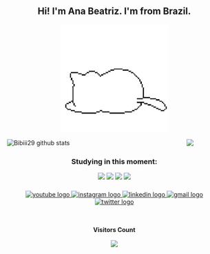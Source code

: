 <div align="center">
  <h2>Hi! I'm Ana Beatriz. I'm from Brazil.</h2>

<div align="center">
  <img src="gato.gif" alt="Gato>
</div>

  <p>
    <img src="https://github-profile-trophy.vercel.app/?username=JustMaine&theme=dracula&row=2&no-bg=true&column=3&margin-w=15&margin-h=15"/>
  </p>
  
  <div style="display: flex; justify-content: space-between;">
    <div style="width: 30%;">
      <img width="50%" src="https://github-readme-stats.vercel.app/api?username=JustMaine&show_icons=true&count_private=true&hide_border=true&title_color=ff64da&icon_color=a960ff&text_color=ffffff&bg_color=291B3E" alt="Bibiii29 github stats" /> 
    </div>
    <div style="width: 30%; float: right;">
      <img width="50%" src="https://github-readme-stats.vercel.app/api/top-langs/?username=JustMaine&layout=compact&hide_border=true&title_color=ff64da&text_color=ffffff&bg_color=291B3E" />
    </div>
  </div>

  ### Studying in this moment:

  <div align="center">
    <img src="https://cdn.jsdelivr.net/gh/devicons/devicon/icons/python/python-original.svg" height="30"  />
    <img src="https://cdn.jsdelivr.net/gh/devicons/devicon/icons/postgresql/postgresql-original.svg" height="30"  />
    <img src="https://cdn.jsdelivr.net/gh/devicons/devicon/icons/html5/html5-original.svg" height="30"  />
    <img src="https://cdn.jsdelivr.net/gh/devicons/devicon/icons/css3/css3-original.svg" height="30"  />
  </div>

  ###

  <div align="center">
    <a href="https://t.co/M54svfXkvB" target="_blank">
      <img src="https://img.shields.io/static/v1?message=Youtube&logo=youtube&label=&color=FF0000&logoColor=white&labelColor=&style=for-the-badge" height="35" alt="youtube logo"  />
    </a>
    <a href="https://www.instagram.com/bibiaaa29/" target="_blank">
      <img src="https://img.shields.io/static/v1?message=Instagram&logo=instagram&label=&color=E4405F&logoColor=white&labelColor=&style=for-the-badge" height="35" alt="instagram logo"  />
    </a>
    <a href="https://www.linkedin.com/in/ana-beatriz-oliveira-f%C3%A9lix-948441232/" target="_blank">
      <img src="https://img.shields.io/static/v1?message=LinkedIn&logo=linkedin&label=&color=0077B5&logoColor=white&labelColor=&style=for-the-badge" height="35" alt="linkedin logo"  />
    </a>
    <a href="mailto:headstonebeatriz123@gmail.com">
      <img src="https://img.shields.io/static/v1?message=Gmail&logo=gmail&label=&color=A52A2A&logoColor=white&labelColor=&style=for-the-badge" height="35" alt="gmail logo"  />
    </a>
    <a href="https://twitter.com/bia_uwu29" target="_blank">
      <img src="https://img.shields.io/static/v1?message=Twitter&logo=twitter&label=&color=0077B5&logoColor=white&labelColor=&style=for-the-badge" height="35" alt="twitter logo"  />
    </a>
  </div>

  <br>
</div>

<div align="center">
<br><p align="centre"><b>Visitors Count</b></p>  
<p align="center"><img align="center" src="https://profile-counter.glitch.me/{JustMaine}/count.svg" /></p> 
<br>
</div>
